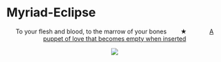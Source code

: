 # Myriad-Eclipse
<p align="center">
  To your flesh and blood, to the marrow of your bones ⠀ ⠀ ★⠀⠀ ⠀ ⠀ <ins>A puppet of love that becomes empty when inserted</ins>
</p>

<p align="center">
  <img src="https://64.media.tumblr.com/58589744e5e013327228719e1eec448d/242397dea41b9baf-d6/s2048x3072/63643135ee74f898dce51bbf624a7b58809c3030.pnj"/>
</p>
<p align="right'>
  credit <ins>funeralchapels!</ins>
